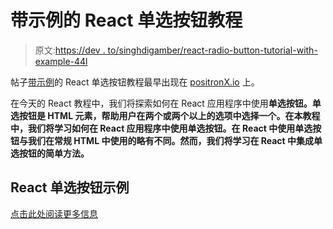 # 带示例的 React 单选按钮教程

> 原文:[https://dev . to/singhdigamber/react-radio-button-tutorial-with-example-44l](https://dev.to/singhdigamber/react-radio-button-tutorial-with-example-44l)

帖子[带示例](https://www.positronx.io/react-radio-button-tutorial-with-example/)的 React 单选按钮教程最早出现在 [positronX.io](https://www.positronx.io) 上。

在今天的 React 教程中，我们将探索如何在 React 应用程序中使用**单选按钮。单选按钮是 HTML 元素，帮助用户在两个或两个以上的选项中选择一个。在本教程中，我们将学习如何在 React 应用程序中使用单选按钮。在 React 中使用单选按钮与我们在常规 HTML 中使用的略有不同。然而，我们将学习在 React 中集成单选按钮的简单方法。**

## [](#react-radio-button-example)React 单选按钮示例

[点击此处阅读更多信息](https://www.positronx.io/react-radio-button-tutorial-with-example/)